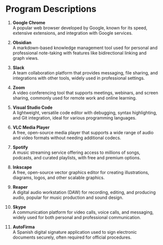 # Program Descriptions

1. **Google Chrome**  
   A popular web browser developed by Google, known for its speed, extensive extensions, and integration with Google services.

2. **Obsidian**  
   A markdown-based knowledge management tool used for personal and professional note-taking with features like bidirectional linking and graph views.

3. **Slack**  
   A team collaboration platform that provides messaging, file sharing, and integrations with other tools, widely used in professional settings.

4. **Zoom**  
   A video conferencing tool that supports meetings, webinars, and screen sharing, commonly used for remote work and online learning.

5. **Visual Studio Code**  
   A lightweight, versatile code editor with debugging, syntax highlighting, and Git integration, ideal for various programming languages.

6. **VLC Media Player**  
   A free, open-source media player that supports a wide range of audio and video formats without needing additional codecs.

7. **Spotify**  
   A music streaming service offering access to millions of songs, podcasts, and curated playlists, with free and premium options.

8. **Inkscape**  
   A free, open-source vector graphics editor for creating illustrations, diagrams, logos, and other scalable graphics.

9. **Reaper**  
   A digital audio workstation (DAW) for recording, editing, and producing audio, popular for music production and sound design.

10. **Skype**  
    A communication platform for video calls, voice calls, and messaging, widely used for both personal and professional communication.

11. **AutoFirma**  
    A Spanish digital signature application used to sign electronic documents securely, often required for official procedures.

